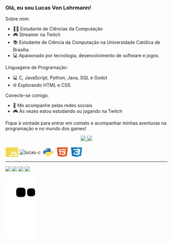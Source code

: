 ### Olá, eu sou Lucas Von Lohrmann!

Sobre mim:
- 👨‍🎓 Estudante de Ciências da Computação
- 🎮 Streamer na Twitch
- 📚 Estudante de Ciência da Computação na Universidade Católica de Brasília.
- 💻 Apaixonado por tecnologia, desenvolvimento de software e jogos.

Linguagens de Programação:
- 💻 C, JavaScript, Python, Java, SQL e Godot
- 🌐 Explorando HTML e CSS  

Conecte-se comigo:
- 📱 Me acompanhe pelas redes sociais
- 🎮 Às vezes estou estudando ou jogando na Twitch

Fique à vontade para entrar em contato e acompanhar minhas aventuras na programação e no mundo dos games!

<div align="center">
  <a href="https://github.com/TheVonLohrmann">
    <img height="180em" src="https://github-readme-stats.vercel.app/api?username=TheVonLohrmann&show_icons=true&theme=dark&include_all_commits=true&count_private=true"/>
    <img height="180em" src="https://github-readme-stats.vercel.app/api/top-langs/?username=TheVonLohrmann&layout=compact&langs_count=7&theme=dark"/>
  </a>
</div>

<div style="display: inline_block"><br>
  <img align="center" alt="lucas-js" height="30" width="40" src="https://raw.githubusercontent.com/devicons/devicon/master/icons/javascript/javascript-plain.svg">
  <img align="center" alt="lucas-c" height="30" width="40" src="https://cdn.jsdelivr.net/gh/devicons/devicon/icons/c/c-original.svg">
  <img align="center" alt="lucas-Python" height="30" width="40" src="https://raw.githubusercontent.com/devicons/devicon/master/icons/python/python-original.svg">
  <img align="center" alt="Rafa-HTML" height="30" width="40" src="https://raw.githubusercontent.com/devicons/devicon/master/icons/html5/html5-original.svg">
  <img align="center" alt="Rafa-CSS" height="30" width="40" src="https://raw.githubusercontent.com/devicons/devicon/master/icons/css3/css3-original.svg">
</div>

---

<div>
  <a href="https://instagram.com/zerothepumpking" target="_blank"><img src="https://img.shields.io/badge/Instagram-E4405F?style=flat&logo=instagram&logoColor=white" target="_blank"></a>
 	<a href="https://www.twitch.tv/zerothepumpking" target="_blank"><img src="https://img.shields.io/badge/Twitch-9146FF?style=flat&logo=twitch&logoColor=white" target="_blank"></a>
  <a href="mailto:lucasvon120500@gmail.com"><img src="https://img.shields.io/badge/Gmail-EA4335?style=flat&logo=gmail&logoColor=white" target="_blank"></a>
  <a href="https://www.linkedin.com/in/lucas-von-lohrmann-a6131b307/" target="_blank"><img src="https://img.shields.io/badge/LinkedIn-0A66C2?style=flat&logo=linkedin&logoColor=white" target="_blank"></a>
</div>

![Snake animation](https://github.com/TheVonLohrmann/TheVonLohrmann/blob/output/github-contribution-grid-snake.svg)
